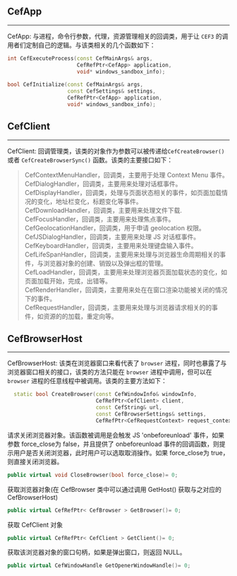 

## CefApp
***

CefApp: 与进程，命令行参数，代理，资源管理相关的回调类，用于让 `CEF3` 的调用者们定制自己的逻辑。与该类相关的几个函数如下：
```cpp
int CefExecuteProcess(const CefMainArgs& args,
                      CefRefPtr<CefApp> application,
                      void* windows_sandbox_info);
                      
bool CefInitialize(const CefMainArgs& args,
                   const CefSettings& settings,
                   CefRefPtr<CefApp> application,
                   void* windows_sandbox_info);
```

## CefClient
***
CefClient: 回调管理类，该类的对象作为参数可以被传递给`CefCreateBrowser()` 或者 `CefCreateBrowserSync()` 函数。该类的主要接口如下：

>CefContextMenuHandler，回调类，主要用于处理 Context Menu 事件。  
CefDialogHandler，回调类，主要用来处理对话框事件。  
CefDisplayHandler，回调类，处理与页面状态相关的事件，如页面加载情况的变化，地址栏变化，标题变化等事件。  
CefDownloadHandler，回调类，主要用来处理文件下载.  
CefFocusHandler，回调类，主要用来处理焦点事件。  
CefGeolocationHandler，回调类，用于申请 geolocation 权限。  
CefJSDialogHandler，回调类，主要用来处理 JS 对话框事件。  
CefKeyboardHandler，回调类，主要用来处理键盘输入事件。  
CefLifeSpanHandler，回调类，主要用来处理与浏览器生命周期相关的事件，与浏览器对象的创建、销毁以及弹出框的管理。  
CefLoadHandler，回调类，主要用来处理浏览器页面加载状态的变化，如页面加载开始，完成，出错等。  
CefRenderHandler，回调类，主要用来处在在窗口渲染功能被关闭的情况下的事件。  
CefRequestHandler，回调类，主要用来处理与浏览器请求相关的的事件，如资源的的加载，重定向等。  

## CefBrowserHost
***
CefBrowserHost: 该类在浏览器窗口来看代表了 `browser` 进程，同时也暴露了与浏览器窗口相关的接口，该类的方法只能在 `browser` 进程中调用，但可以在 `browser` 进程的任意线程中被调用。该类的主要方法如下：
```cpp
  static bool CreateBrowser(const CefWindowInfo& windowInfo,
                            CefRefPtr<CefClient> client,
                            const CefString& url,
                            const CefBrowserSettings& settings,
                            CefRefPtr<CefRequestContext> request_context);
```
请求关闭浏览器对象。该函数被调用是会触发 JS 'onbeforeunload' 事件，如果参数 force_close为 false，并且提供了 onbeforeunload 事件的回调函数，则提示用户是否关闭浏览器，此时用户可以选取取消操作。如果 force_close为 true，则直接关闭浏览器。
```cpp
public virtual void CloseBrowser(bool force_close)= 0;
```
获取浏览器对象(在 CefBrowser 类中可以通过调用 GetHost() 获取与之对应的 CefBrowserHost)
```cpp
public virtual CefRefPtr< CefBrowser > GetBrowser()= 0;
```
获取 CefClient 对象
```cpp
public virtual CefRefPtr< CefClient > GetClient()= 0;
```
获取该浏览器对象的窗口句柄，如果是弹出窗口，则返回 NULL。
```cpp
public virtual CefWindowHandle GetOpenerWindowHandle()= 0;
```
